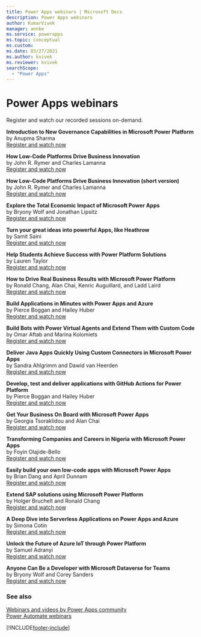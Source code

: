 ```yaml
---
title: Power Apps webinars | Microsoft Docs
description: Power Apps webinars
author: KumarVivek
manager: annbe
ms.service: powerapps
ms.topic: conceptual
ms.custom: 
ms.date: 03/27/2021
ms.author: kvivek
ms.reviewer: kvivek
searchScope:
  - "Power Apps"
---
```

# Power Apps webinars

Register and watch our recorded sessions on-demand.

**Introduction to New Governance Capabilities in Microsoft Power Platform**  
by Anupma Sharma  
[Register and watch now](https://info.microsoft.com/ww-Landing-GovernanceCapabilitiesinPowerPlatform.html?LCID=EN-US)

**How Low-Code Platforms Drive Business Innovation**  
by John R. Rymer and Charles Lamanna  
[Register and watch now](https://info.microsoft.com/ww-Landing-Low-Code-Platforms.html?Lcid=EN-US)

**How Low-Code Platforms Drive Business Innovation (short version)**  
by John R. Rymer and Charles Lamanna  
[Register and watch now](https://info.microsoft.com/ww-landing-how-low-code-platforms-drive-business-innovation-short.html?lcid=en-us)

**Explore the Total Economic Impact of Microsoft Power Apps**  
by Bryony Wolf and Jonathan Lipsitz  
[Register and watch now](https://info.microsoft.com/ww-Landing-Explore-the-Total-Economic-Impact-of-Microsoft-PowerApps.html?LCID=EN-US)

**Turn your great ideas into powerful Apps, like Heathrow**  
by Samit Saini  
[Register and watch now](https://info.microsoft.com/ww-landing-Turn-Your-Great-Ideas-into-Powerful-Apps.html?lcid=EN-US)

**Help Students Achieve Success with Power Platform Solutions**  
by Lauren Taylor  
[Register and watch now](https://info.microsoft.com/ww-Landing-Help-Students-Achieve-Success-with-Power-Platform-Solutions.html?LCID=EN-US&ocid=mkto_eml_EM690872A1LA1&ocid=eml_pg196198_gdc_comm_ba)

**How to Drive Real Business Results with Microsoft Power Platform**  
by Ronald Chang, Alan Chai, Kenric Auguillard, and Ladd Laird  
[Register and watch now](https://info.microsoft.com/ww-landing-DriveRealBusinessResultswithPowerPlatform.html?lcid=en-us)

**Build Applications in Minutes with Power Apps and Azure**  
by Pierce Boggan and Hailey Huber  
[Register and watch now](https://info.microsoft.com/ww-landing-rapid-application-development-with-power-apps-and-azure.html?lcid=en-us)

**Build Bots with Power Virtual Agents and Extend Them with Custom Code**  
by Omar Aftab and Marina Kolomiets  
[Register and watch now](https://info.microsoft.com/ww-Landing-BuildBotswithPowerVirtualAgents.html?LCID=EN-US)

**Deliver Java Apps Quickly Using Custom Connectors in Microsoft Power Apps**  
by Sandra Ahlgrimm and Dawid van Heerden  
[Register and watch now](https://info.microsoft.com/ww-Landing-DeliverJavaAppsQuicklyUsingCustomConnectors.html?LCID=EN-US)

**Develop, test and deliver applications with GitHub Actions for Power Platform**  
by Pierce Boggan and Hailey Huber  
[Register and watch now](https://info.microsoft.com/ww-landing-develop-test-and-deliver-applications-with-github-actions-for-power-platform.html?lcid=en-us)

**Get Your Business On Board with Microsoft Power Apps**  
by Georgia Tsoraklidou and Alan Chai  
[Register and watch now](https://info.microsoft.com/ww-Landing-GetYourBusinessOnBoard.html?LCID=EN-US)

**Transforming Companies and Careers in Nigeria with Microsoft Power Apps**  
by Foyin Olajide-Bello  
[Register and watch now](https://info.microsoft.com/ww-Landing-TransformingCompanieswithPowerApps.html?LCID=EN-US)

**Easily build your own low-code apps with Microsoft Power Apps**  
by Brian Dang and April Dunnam  
[Register and watch now](https://info.microsoft.com/ww-Landing-EasilyBuildBusinessApps.html?LCID=EN-US)

**Extend SAP solutions using Microsoft Power Platform**  
by Holger Bruchelt and Ronald Chang  
[Register and watch now](https://info.microsoft.com/ww-Landing-Extend-SAP-solutions-using-Microsoft-Power-Platform.html?LCID=EN-US)

**A Deep Dive into Serverless Applications on Power Apps and Azure**  
by Simona Cotin  
[Register and watch now](https://info.microsoft.com/ww-Landing-ADeepDiveintoServerlessApplications.html?LCID=EN-US)

**Unlock the Future of Azure IoT through Power Platform**  
by Samuel Adranyi  
[Register and watch now](https://info.microsoft.com/ww-Landing-UnlocktheFutureofAzureIoTthroughPowerPlatform.html?LCID=EN-US)

**Anyone Can Be a Developer with Microsoft Dataverse for Teams**  
by Bryony Wolf and Corey Sanders  
[Register and watch now](https://info.microsoft.com/ww-Landing-AnyoneCanBeaDeveloperwithMicrosoftDataverseforTeams.html?LCID=EN-US)

### See also

[Webinars and videos by Power Apps community](https://powerusers.microsoft.com/t5/Webinars-and-Video-Gallery/bd-p/VideoGallery)<br/>
[Power Automate webinars](/power-automate/webinars)


[!INCLUDE[footer-include](includes/footer-banner.md)]
